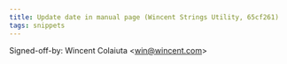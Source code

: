 ```yaml
---
title: Update date in manual page (Wincent Strings Utility, 65cf261)
tags: snippets
---
```


Signed-off-by: Wincent Colaiuta &lt;win@wincent.com&gt;
